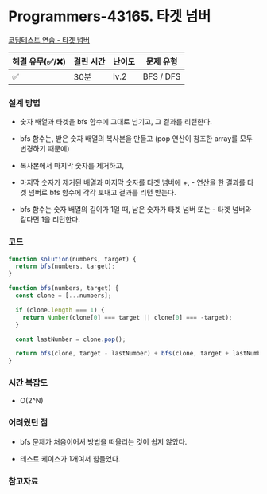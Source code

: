 # Programmers-43165. 타겟 넘버

[코딩테스트 연습 - 타겟 넘버](https://programmers.co.kr/learn/courses/30/lessons/43165)

| 해결 유무(✅/❌) | 걸린 시간 | 난이도 | 문제 유형 |
| ---------------- | --------- | ------ | --------- |
| ✅               | 30분      | lv.2   | BFS / DFS |

### 설계 방법

- 숫자 배열과 타겟을 bfs 함수에 그대로 넘기고, 그 결과를 리턴한다.

- bfs 함수는, 받은 숫자 배열의 복사본을 만들고 (pop 연산이 참조한 array를 모두 변경하기 때문에)

- 복사본에서 마지막 숫자를 제거하고,

- 마지막 숫자가 제거된 배열과 마지막 숫자를 타겟 넘버에 +, - 연산을 한 결과를 타겟 넘버로 bfs 함수에 각각 보내고 결과를 리턴 받는다.

- bfs 함수는 숫자 배열의 길이가 1일 때, 남은 숫자가 타겟 넘버 또는 - 타겟 넘버와 같다면 1을 리턴한다.

### 코드

```javascript
function solution(numbers, target) {
  return bfs(numbers, target);
}

function bfs(numbers, target) {
  const clone = [...numbers];

  if (clone.length === 1) {
    return Number(clone[0] === target || clone[0] === -target);
  }

  const lastNumber = clone.pop();

  return bfs(clone, target - lastNumber) + bfs(clone, target + lastNumber);
}
```

### 시간 복잡도

- O(2^N)

### 어려웠던 점

- bfs 문제가 처음이어서 방법을 떠올리는 것이 쉽지 않았다.

- 테스트 케이스가 1개여서 힘들었다.

### 참고자료
